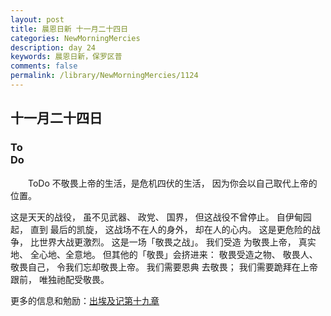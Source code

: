 ```yaml
---
layout: post
title: 晨恩日新 十一月二十四日
categories: NewMorningMercies
description: day 24
keywords: 晨恩日新，保罗区普
comments: false
permalink: /library/NewMorningMercies/1124
---
```


## 十一月二十四日

### To <br> Do

&emsp;&emsp;ToDo
不敬畏上帝的生活，是危机四伏的生活，
因为你会以自己取代上帝的位置。
 
这是天天的战役，
虽不见武器、
政党、
国界，
但这战役不曾停止。
自伊甸园起，
直到
最后的凯旋，
这战场不在人的身外，
却在人的心内。
这是更危险的战争，
比世界大战更激烈。
这是一场「敬畏之战」。
我们受造
为敬畏上帝，
真实地、
全心地、全意地。
但其他的「敬畏」会挤进来：
敬畏受造之物、
敬畏人、
敬畏自己，
令我们忘却敬畏上帝。
我们需要恩典
去敬畏；
我们需要跪拜在上帝跟前，
唯独祂配受敬畏。

更多的信息和勉励：[出埃及记第十九章]()

